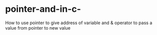 # pointer-and-in-c-
How to use pointer to give address of variable and &amp; operator to pass a value from pointer to new value
